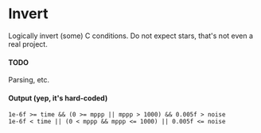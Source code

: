 # Invert

Logically invert (some) C conditions.  Do not expect stars, that's not
even a real project.

#### TODO

Parsing, etc.

#### Output (yep, it's hard-coded)

```
1e-6f >= time && (0 >= mppp || mppp > 1000) && 0.005f > noise
1e-6f < time || (0 < mppp && mppp <= 1000) || 0.005f <= noise
```